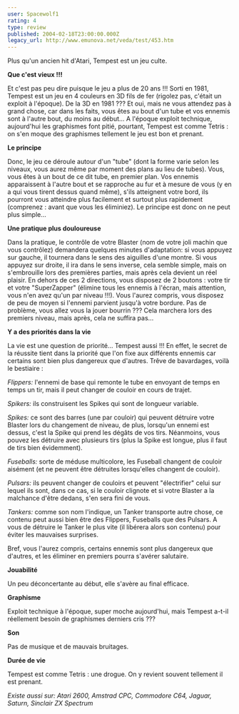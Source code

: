 ```yaml
---
user: Spacewolf1
rating: 4
type: review
published: 2004-02-18T23:00:00.000Z
legacy_url: http://www.emunova.net/veda/test/453.htm
---
```

Plus qu'un ancien hit d'Atari, Tempest est un jeu culte.  

  

**Que c'est vieux !!!**  

Et c'est pas peu dire puisque le jeu a plus de 20 ans !!! Sorti en 1981, Tempest est un jeu en 4 couleurs en 3D fils de fer (rigolez pas, c'était un exploit à l'époque). De la 3D en 1981 ??? Et oui, mais ne vous attendez pas à grand chose, car dans les faits, vous êtes au bout d'un tube et vos ennemis sont à l'autre bout, du moins au début... A l'époque exploit technique, aujourd'hui les graphismes font pitié, pourtant, Tempest est comme Tetris : on s'en moque des graphismes tellement le jeu est bon et prenant.  

  

**Le principe**  

Donc, le jeu ce déroule autour d'un "tube" (dont la forme varie selon les niveaux, vous aurez même par moment des plans au lieu de tubes). Vous, vous êtes à un bout de ce dit tube, en premier plan. Vos ennemis apparaissent à l'autre bout et se rapproche au fur et à mesure de vous (y en a qui vous tirent dessus quand même), s'ils atteignent votre bord, ils pourront vous atteindre plus facilement et surtout plus rapidement (comprenez : avant que vous les éliminiez). Le principe est donc on ne peut plus simple...  

  

**Une pratique plus douloureuse**  

Dans la pratique, le contrôle de votre Blaster (nom de votre joli machin que vous contrôlez) demandera quelques minutes d'adaptation: si vous appuyez sur gauche, il tournera dans le sens des aiguilles d'une montre. Si vous appuyez sur droite, il ira dans le sens inverse, cela semble simple, mais on s'embrouille lors des premières parties, mais après cela devient un réel plaisir. En dehors de ces 2 directions, vous disposez de 2 boutons : votre tir et votre "SuperZapper" (élimine tous les ennemis à l'écran, mais attention, vous n'en avez qu'un par niveau !!!). Vous l'aurez compris, vous disposez de peu de moyen si l'ennemi parvient jusqu'à votre bordure. Pas de problème, vous allez vous la jouer bourrin ??? Cela marchera lors des premiers niveau, mais après, cela ne suffira pas...  

  

**Y a des priorités dans la vie**  

La vie est une question de priorité... Tempest aussi !!! En effet, le secret de la réussite tient dans la priorité que l'on fixe aux différents ennemis car certains sont bien plus dangereux que d'autres. Trêve de bavardages, voilà le bestiaire :  

_Flippers:_ l'ennemi de base qui remonte le tube en envoyant de temps en temps un tir, mais il peut changer de couloir en cours de trajet.  

_Spikers:_ ils construisent les Spikes qui sont de longueur variable.  

_Spikes:_ ce sont des barres (une par couloir) qui peuvent détruire votre Blaster lors du changement de niveau, de plus, lorsqu'un ennemi est dessus, c'est la Spike qui prend les dégâts de vos tirs. Néanmoins, vous pouvez les détruire avec plusieurs tirs (plus la Spike est longue, plus il faut de tirs bien évidemment).  

_Fuseballs:_ sorte de méduse multicolore, les Fuseball changent de couloir aisément (et ne peuvent être détruites lorsqu'elles changent de couloir).  

_Pulsars:_ ils peuvent changer de couloirs et peuvent "électrifier" celui sur lequel ils sont, dans ce cas, si le couloir clignote et si votre Blaster a la malchance d'être dedans, s'en sera fini de vous.  

_Tankers:_ comme son nom l'indique, un Tanker transporte autre chose, ce contenu peut aussi bien être des Flippers, Fuseballs que des Pulsars. A vous de détruire le Tanker le plus vite (il libérera alors son contenu) pour éviter les mauvaises surprises.  

Bref, vous l'aurez compris, certains ennemis sont plus dangereux que d'autres, et les éliminer en premiers pourra s'avérer salutaire.  

  

  

**Jouabilité**  

Un peu déconcertante au début, elle s'avère au final efficace.  

**Graphisme**  

Exploit technique à l'époque, super moche aujourd'hui, mais Tempest a-t-il réellement besoin de graphismes derniers cris ???  

**Son**  

Pas de musique et de mauvais bruitages.  

**Durée de vie**  

Tempest est comme Tetris : une drogue. On y revient souvent tellement il est prenant.  

  

_Existe aussi sur:_ _Atari 2600, Amstrad CPC, Commodore C64, Jaguar, Saturn, Sinclair ZX Spectrum_
